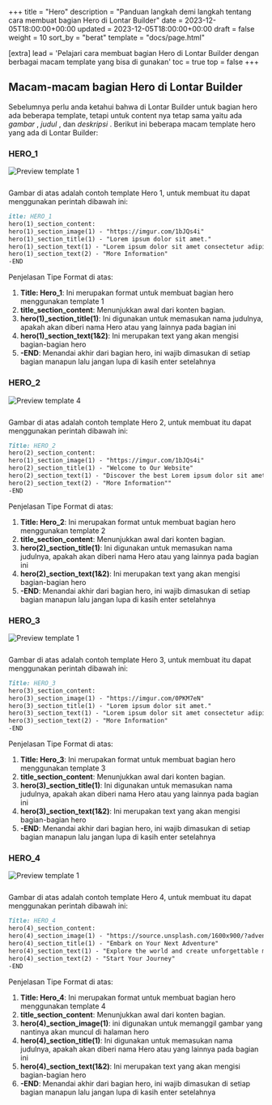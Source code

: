 +++
title = "Hero"
description = "Panduan langkah demi langkah tentang cara membuat bagian Hero di Lontar Builder"
date = 2023-12-05T18:00:00+00:00
updated = 2023-12-05T18:00:00+00:00
draft = false
weight = 10
sort_by = "berat"
template = "docs/page.html"

[extra]
lead = 'Pelajari cara membuat bagian Hero di Lontar Builder dengan berbagai macam template yang bisa di gunakan'
toc = true
top = false
+++

## Macam-macam bagian Hero di Lontar Builder
Sebelumnya perlu anda ketahui bahwa di Lontar Builder untuk bagian hero ada beberapa template, tetapi untuk content nya tetap sama yaitu ada *gambar* , *judul* , dan *deskripsi* . Berikut ini beberapa macam template hero yang ada di Lontar Builder:

### HERO_1

<img src="../hero_1.png" alt="Preview template 1" style="max-width: 100%; margin-bottom: 12px"/>

Gambar di atas adalah contoh template Hero 1, untuk membuat itu dapat menggunakan perintah dibawah ini:
```markdown
itle: HERO_1
hero(1)_section_content:
hero(1)_section_image(1) - "https://imgur.com/1bJQs4i"
hero(1)_section_title(1) - "Lorem ipsum dolor sit amet."
hero(1)_section_text(1) - "Lorem ipsum dolor sit amet consectetur adipisicing elit. Nesciunt, accusantium."
hero(1)_section_text(2) - "More Information"
-END
```
Penjelasan Tipe Format di atas:

1. **Title: Hero_1**: Ini merupakan format untuk membuat bagian hero menggunakan template 1
2. **title_section_content**: Menunjukkan awal dari konten bagian.
3. **hero(1)_section_title(1)**: Ini digunakan untuk memasukan nama judulnya, apakah akan diberi nama Hero atau yang lainnya pada bagian ini
4. **hero(1)_section_text(1&2)**: Ini merupakan text yang akan mengisi bagian-bagian hero
5. **-END**: Menandai akhir dari bagian hero, ini wajib dimasukan di setiap bagian manapun lalu jangan lupa di kasih enter setelahnya

### HERO_2

<img src="../hero_4.png" alt="Preview template 4" style="max-width: 100%; margin-bottom: 12px"/>

Gambar di atas adalah contoh template Hero 2, untuk membuat itu dapat menggunakan perintah dibawah ini:
```markdown
Title: HERO_2
hero(2)_section_content:
hero(1)_section_image(1) - "https://imgur.com/1bJQs4i"
hero(2)_section_title(1) - "Welcome to Our Website"
hero(2)_section_text(1) - "Discover the best Lorem ipsum dolor sit amet, consectetur adipiscing elit."
hero(2)_section_text(2) - "More Information""
-END
```
Penjelasan Tipe Format di atas:

1. **Title: Hero_2**: Ini merupakan format untuk membuat bagian hero menggunakan template 2
2. **title_section_content**: Menunjukkan awal dari konten bagian.
3. **hero(2)_section_title(1)**: Ini digunakan untuk memasukan nama judulnya, apakah akan diberi nama Hero atau yang lainnya pada bagian ini
4. **hero(2)_section_text(1&2)**: Ini merupakan text yang akan mengisi bagian-bagian hero
5. **-END**: Menandai akhir dari bagian hero, ini wajib dimasukan di setiap bagian manapun lalu jangan lupa di kasih enter setelahnya

### HERO_3

<img src="https://firebasestorage.googleapis.com/v0/b/latihanfirebase-3ed3a.appspot.com/o/lontar-docs-images%2Fhero_3.png?alt=media&token=11e7b48f-9634-430f-80b6-4842a0a25f55" alt="Preview template 1" style="max-width: 100%; margin-bottom: 12px"/>

Gambar di atas adalah contoh template Hero 3, untuk membuat itu dapat menggunakan perintah dibawah ini:
```markdown
Title: HERO_3
hero(3)_section_content:
hero(3)_section_image(1) - "https://imgur.com/0PKM7eN"
hero(3)_section_title(1) - "Lorem ipsum dolor sit amet."
hero(3)_section_text(1) - "Lorem ipsum dolor sit amet consectetur adipisicing elit. Nesciunt, accusantium."
hero(3)_section_text(2) - "More Information"
-END
```
Penjelasan Tipe Format di atas:

1. **Title: Hero_3**: Ini merupakan format untuk membuat bagian hero menggunakan template 3
2. **title_section_content**: Menunjukkan awal dari konten bagian.
3. **hero(3)_section_title(1)**: Ini digunakan untuk memasukan nama judulnya, apakah akan diberi nama Hero atau yang lainnya pada bagian ini
4. **hero(3)_section_text(1&2)**: Ini merupakan text yang akan mengisi bagian-bagian hero
5. **-END**: Menandai akhir dari bagian hero, ini wajib dimasukan di setiap bagian manapun lalu jangan lupa di kasih enter setelahnya

### HERO_4

<img src="https://firebasestorage.googleapis.com/v0/b/latihanfirebase-3ed3a.appspot.com/o/lontar-docs-images%2Fhero_4.png?alt=media&token=3837e255-8da8-45ac-9a9d-3626c0c13e44" alt="Preview template 1" style="max-width: 100%; margin-bottom: 12px"/>

Gambar di atas adalah contoh template Hero 4, untuk membuat itu dapat menggunakan perintah dibawah ini:
```markdown
Title: HERO_4
hero(4)_section_content:
hero(4)_section_image(1) - "https://source.unsplash.com/1600x900/?adventure"
hero(4)_section_title(1) - "Embark on Your Next Adventure"
hero(4)_section_text(1) - "Explore the world and create unforgettable memories with Adventure Seekers."
hero(4)_section_text(2) - "Start Your Journey"
-END
```
Penjelasan Tipe Format di atas:

1. **Title: Hero_4**: Ini merupakan format untuk membuat bagian hero menggunakan template 4
2. **title_section_content**: Menunjukkan awal dari konten bagian.
3. **hero(4)_section_image(1)**: ini digunakan untuk memanggil gambar yang nantinya akan muncul di halaman hero
4. **hero(4)_section_title(1)**: Ini digunakan untuk memasukan nama judulnya, apakah akan diberi nama Hero atau yang lainnya pada bagian ini
5. **hero(4)_section_text(1&2)**: Ini merupakan text yang akan mengisi bagian-bagian hero
6. **-END**: Menandai akhir dari bagian hero, ini wajib dimasukan di setiap bagian manapun lalu jangan lupa di kasih enter setelahnya



    